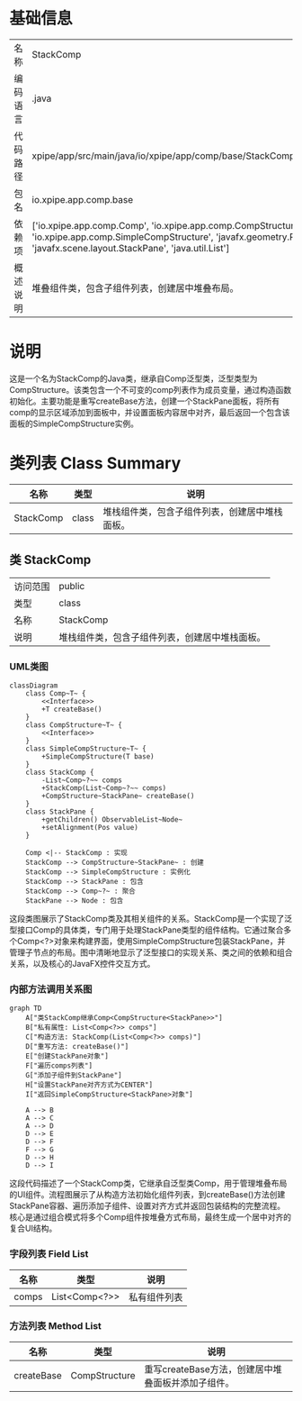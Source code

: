 # 基础信息

|      |      |
|------|------|
| 名称 | StackComp |
| 编码语言 | .java |
| 代码路径 | xpipe/app/src/main/java/io/xpipe/app/comp/base/StackComp.java |
| 包名 | io.xpipe.app.comp.base |
| 依赖项 | ['io.xpipe.app.comp.Comp', 'io.xpipe.app.comp.CompStructure', 'io.xpipe.app.comp.SimpleCompStructure', 'javafx.geometry.Pos', 'javafx.scene.layout.StackPane', 'java.util.List'] |
| 概述说明 | 堆叠组件类，包含子组件列表，创建居中堆叠布局。 |

# 说明

这是一个名为StackComp的Java类，继承自Comp泛型类，泛型类型为CompStructure<StackPane>。该类包含一个不可变的comp列表作为成员变量，通过构造函数初始化。主要功能是重写createBase方法，创建一个StackPane面板，将所有comp的显示区域添加到面板中，并设置面板内容居中对齐，最后返回一个包含该面板的SimpleCompStructure实例。

# 类列表 Class Summary

| 名称   | 类型  | 说明 |
|-------|------|-------------|
| StackComp | class | 堆栈组件类，包含子组件列表，创建居中堆栈面板。 |



## 类 StackComp

|      |      |
|------|------|
| 访问范围 | public |
| 类型 | class |
| 名称 | StackComp |
| 说明 | 堆栈组件类，包含子组件列表，创建居中堆栈面板。 |


### UML类图

```mermaid
classDiagram
    class Comp~T~ {
        <<Interface>>
        +T createBase()
    }
    class CompStructure~T~ {
        <<Interface>>
    }
    class SimpleCompStructure~T~ {
        +SimpleCompStructure(T base)
    }
    class StackComp {
        -List~Comp~?~~ comps
        +StackComp(List~Comp~?~~ comps)
        +CompStructure~StackPane~ createBase()
    }
    class StackPane {
        +getChildren() ObservableList~Node~
        +setAlignment(Pos value)
    }

    Comp <|-- StackComp : 实现
    StackComp --> CompStructure~StackPane~ : 创建
    StackComp --> SimpleCompStructure : 实例化
    StackComp --> StackPane : 包含
    StackComp --> Comp~?~ : 聚合
    StackPane --> Node : 包含
```

这段类图展示了StackComp类及其相关组件的关系。StackComp是一个实现了泛型接口Comp的具体类，专门用于处理StackPane类型的组件结构。它通过聚合多个Comp<?>对象来构建界面，使用SimpleCompStructure包装StackPane，并管理子节点的布局。图中清晰地显示了泛型接口的实现关系、类之间的依赖和组合关系，以及核心的JavaFX控件交互方式。


### 内部方法调用关系图

```mermaid
graph TD
    A["类StackComp继承Comp<CompStructure<StackPane>>"]
    B["私有属性: List<Comp<?>> comps"]
    C["构造方法: StackComp(List<Comp<?>> comps)"]
    D["重写方法: createBase()"]
    E["创建StackPane对象"]
    F["遍历comps列表"]
    G["添加子组件到StackPane"]
    H["设置StackPane对齐方式为CENTER"]
    I["返回SimpleCompStructure<StackPane>对象"]

    A --> B
    A --> C
    A --> D
    D --> E
    D --> F
    F --> G
    D --> H
    D --> I
```

这段代码描述了一个StackComp类，它继承自泛型类Comp，用于管理堆叠布局的UI组件。流程图展示了从构造方法初始化组件列表，到createBase()方法创建StackPane容器、遍历添加子组件、设置对齐方式并返回包装结构的完整流程。核心是通过组合模式将多个Comp组件按堆叠方式布局，最终生成一个居中对齐的复合UI结构。

### 字段列表 Field List

| 名称  | 类型  | 说明 |
|-------|-------|------|
| comps | List<Comp<?>> | 私有组件列表 |

### 方法列表 Method List

| 名称  | 类型  | 说明 |
|-------|-------|------|
| createBase | CompStructure<StackPane> | 重写createBase方法，创建居中堆叠面板并添加子组件。 |





